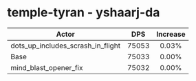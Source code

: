 # temple-tyran - yshaarj-da
| Actor | DPS | Increase |
|---|:---:|:---:|
|dots_up_includes_scrash_in_flight|75053|0.03%|
|Base|75033|0.00%|
|mind_blast_opener_fix|75032|0.00%|
